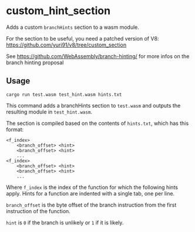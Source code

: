 # custom_hint_section

Adds a custom `branchHints` section to a wasm module.

For the section to be useful, you need a patched version of V8: https://github.com/yuri91/v8/tree/custom_section

See https://github.com/WebAssembly/branch-hinting/ for more infos on the branch hinting proposal

## Usage

```
cargo run test.wasm test_hint.wasm hints.txt
```

This command adds a branchHints section to `test.wasm` and outputs the resulting module
in `test_hint.wasm`.

The section is compiled based on the contents of `hints.txt`, which has this format:

```
<f_index>
	<branch_offset> <hint>
	<branch_offset> <hint>
	...
<f_index>
	<branch_offset> <hint>
	<branch_offset> <hint>
	...
```

Where `f_index` is the index of the function for which the following hints apply.
Hints for a function are indented with a single tab, one per line.

`branch_offset` is the byte offset of the branch instruction from the first instruction
of the function.

`hint` is `0` if the branch is unlikely or `1` if it is likely.
